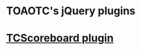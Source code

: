 TOAOTC's jQuery plugins
======================

[TCScoreboard plugin](/toaotc/jquery/tree/master/TCScoreboard)
=====================
